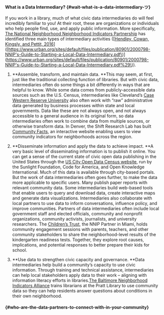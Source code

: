 #### What is a Data Intermediary? {#wait-what-is-a-data-intermediary-ツ}

If you work in a library, much of what civic data intermediaries do will feel incredibly familiar to you! At their root, these are organizations or individuals who help people find, use, and apply public information. More specifically, [The National Neighborhood Neighborhood Indicators Partnership](https://www.neighborhoodindicators.org/) has identified three main types of intermediary activities \(\[[Hendley, Cowan, Kingsly, and Pettit, 2016](https://www.urban.org/sites/default/files/publication/80901/2000798-NNIP's-Guide-to-Starting-a-Local-Data-Intermediary.pdf)\]\([https://www.urban.org/sites/default/files/publication/80901/2000798-NNIP's-Guide-to-Starting-a-Local-Data-Intermediary.pdf\)\](https://www.urban.org/sites/default/files/publication/80901/2000798-NNIP's-Guide-to-Starting-a-Local-Data-Intermediary.pdf%29\)\).

1. **Assemble, transform, and maintain data. **This may seem, at first, just like the traditional collecting function of libraries. But with civic data, intermediaries often do some things a bit differently in ways that are helpful to know. While some data comes from publicly-accessible data sources such as the U.S. Census, intermediaries like Cleveland’s [Case Western Reserve University](http://neocando.case.edu/) also often work with “raw” administrative data generated by business processes within state and local governments. Data like these are not always open, and not always accessible to a general audience in its original form, so data intermediaries often work to combine data from multiple sources, or otherwise transform data. In Denver, the Shift Research Lab has built [Community Facts](http://denvermetrodata.org/), an interactive website enabling users to view community indicators for neighborhoods across the region.

2. **Disseminate information and apply the data to achieve impact. **A very basic level of disseminating information is to publish it online. You can get a sense of the current state of civic open data publishing in the United States through the [US City Open Data Census website](http://us-city.census.okfn.org/), run by the Sunlight Foundation, Code for America, and Open Knowledge International. Much of this data is available through city-based portals. But the work of data intermediaries often goes further, to make the data more applicable to specific users. Many publish paper reports with relevant community data. Some intermediaries build web-based tools that enable users to query and download data, create interactive maps and generate data visualizations. Intermediaries also collaborate with local partners to use data to inform conversations, influence policy, and improve communities. Partners of data intermediaries often include local government staff and elected officials, community and nonprofit organizations, community activists, journalists, and university researchers. The [Children’s Trust](https://www.neighborhoodindicators.org/library/catalog/creative-approaches-using-early-development-instrument-community), the NNIP Partner in Miami, holds community engagement sessions with parents, teachers, and other community stakeholders to share the neighborhood-level results of the kindergarten readiness tests. Together, they explore root causes, implications, and potential responses to better prepare their kids for school.

3. **Use data to strengthen civic capacity and governance. **Data intermediaries help build a community’s capacity to use civic information. Through training and technical assistance, intermediaries can help local stakeholders apply data to their work – aligning with information literacy efforts in libraries.[The Baltimore Neighborhood Indicators Alliance](https://bniajfi.org/) trains librarians at the Pratt Library to use community data so they can help residents answer questions about conditions in their own neighborhood.

####  {#who-are-the-data-partners-to-connect-with-in-your-community}




